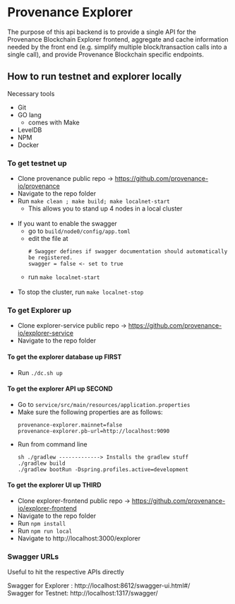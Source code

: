 # Provenance Explorer
The purpose of this api backend is to provide a single API for the Provenance Blockchain Explorer frontend, 
aggregate and cache information needed by the front end (e.g. simplify multiple block/transaction calls into a 
single call), and provide Provenance Blockchain specific endpoints.


## How to run testnet and explorer locally

Necessary tools
- Git
- GO lang
    - comes with Make
- LevelDB
- NPM
- Docker


### To get testnet up
- Clone provenance public repo -> https://github.com/provenance-io/provenance
- Navigate to the repo folder
- Run `make clean ; make build; make localnet-start`
	- This allows you to stand up 4 nodes in a local cluster
</br></br>
- If you want to enable the swagger
    - go to `build/node0/config/app.toml`
    - edit the file at 
        ```
        # Swagger defines if swagger documentation should automatically be registered.
        swagger = false <- set to true
        ```
	- run `make localnet-start`
</br></br>
- To stop the cluster, run `make localnet-stop`

### To get Explorer up
- Clone explorer-service public repo -> https://github.com/provenance-io/explorer-service
- Navigate to the repo folder

#### To get the explorer database up FIRST
- Run `./dc.sh up`

#### To get the explorer API up SECOND
- Go to `service/src/main/resources/application.properties`
- Make sure the following properties are as follows:
    ```
    provenance-explorer.mainnet=false
    provenance-explorer.pb-url=http://localhost:9090
    ```
- Run from command line
    ```
    sh ./gradlew -------------> Installs the gradlew stuff
    ./gradlew build
    ./gradlew bootRun -Dspring.profiles.active=development
    ```

#### To get the explorer UI up THIRD
- Clone explorer-frontend public repo -> https://github.com/provenance-io/explorer-frontend
- Navigate to the repo folder
- Run `npm install`
- Run `npm run local`
- Navigate to http://localhost:3000/explorer


### Swagger URLs
Useful to hit the respective APIs directly

Swagger for Explorer : http://localhost:8612/swagger-ui.html#/ <br/>
Swagger for Testnet: http://localhost:1317/swagger/
